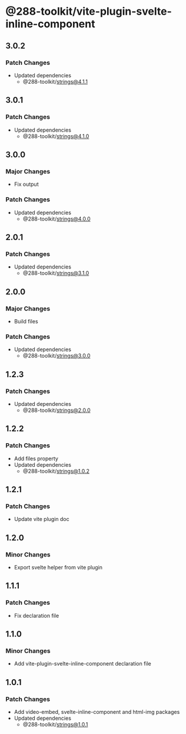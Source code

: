# @288-toolkit/vite-plugin-svelte-inline-component

## 3.0.2

### Patch Changes

- Updated dependencies
  - @288-toolkit/strings@4.1.1

## 3.0.1

### Patch Changes

- Updated dependencies
  - @288-toolkit/strings@4.1.0

## 3.0.0

### Major Changes

- Fix output

### Patch Changes

- Updated dependencies
  - @288-toolkit/strings@4.0.0

## 2.0.1

### Patch Changes

- Updated dependencies
  - @288-toolkit/strings@3.1.0

## 2.0.0

### Major Changes

- Build files

### Patch Changes

- Updated dependencies
  - @288-toolkit/strings@3.0.0

## 1.2.3

### Patch Changes

- Updated dependencies
  - @288-toolkit/strings@2.0.0

## 1.2.2

### Patch Changes

- Add files property
- Updated dependencies
  - @288-toolkit/strings@1.0.2

## 1.2.1

### Patch Changes

- Update vite plugin doc

## 1.2.0

### Minor Changes

- Export svelte helper from vite plugin

## 1.1.1

### Patch Changes

- Fix declaration file

## 1.1.0

### Minor Changes

- Add vite-plugin-svelte-inline-component declaration file

## 1.0.1

### Patch Changes

- Add video-embed, svelte-inline-component and html-img packages
- Updated dependencies
  - @288-toolkit/strings@1.0.1
